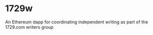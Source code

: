 # 1729w

An Ethereum dapp for coordinating independent writing as part of the 1729.com writers group
